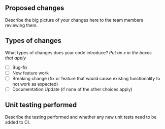 ## Proposed changes

Describe the big picture of your changes here to the team members reviewing them.

## Types of changes

What types of changes does your code introduce?
_Put an `x` in the boxes that apply_

- [ ] Bug-fix 
- [ ] New feature work
- [ ] Breaking change (fix or feature that would cause existing functionality to not work as expected)
- [ ] Documentation Update (if none of the other choices apply)

## Unit testing performed

Describe the testing performed and whether any new unit tests need to be added to CI.

